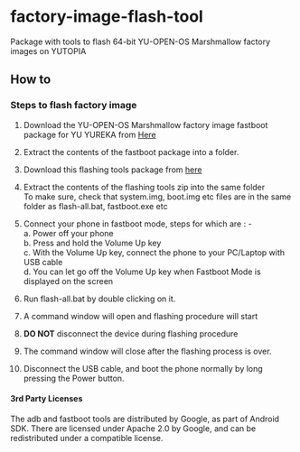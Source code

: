 # factory-image-flash-tool
Package with tools to flash 64-bit YU-OPEN-OS Marshmallow factory images on YUTOPIA

## How to
### Steps to flash factory image
 1. Download the YU-OPEN-OS Marshmallow factory image fastboot package for YU YUREKA from [Here](http://developer.yuplaygod.com/yuplaydev/index.php)

 2. Extract the contents of the fastboot package into a folder.

 3. Download this flashing tools package from [here](https://github.com/YUTeleventures/factory-image-flash-tools/archive/flashingtool-yutopia.zip)

 4. Extract the contents of the flashing tools zip into the same folder    
    To make sure, check that system.img, boot.img etc files are in the same
    folder as flash-all.bat, fastboot.exe etc  

 5. Connect your phone in fastboot mode, steps for which are : -   
  a. Power off your phone    
  b. Press and hold the Volume Up key    
  c. With the Volume Up key, connect the phone to your PC/Laptop with USB cable   
  d. You can let go off the Volume Up key when Fastboot Mode is displayed on the screen    

 6. Run flash-all.bat by double clicking on it.  

 7. A command window will open and flashing procedure will start  

 8. <b>DO NOT</b> disconnect the device during flashing procedure

 9. The command window will close after the flashing process is over.

 10. Disconnect the USB cable, and boot the phone normally by long pressing the Power button.    

#### 3rd Party Licenses

The adb and fastboot tools are distributed by Google, as part of Android SDK. 
There are licensed under Apache 2.0 by Google, and can be redistributed under 
a compatible license.